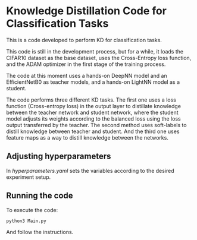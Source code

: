 # Knowledge Distillation Code for Classification Tasks

This is a code developed to perform KD for classification tasks.

This code is still in the development process, but for a while, it loads the CIFAR10 dataset as the base dataset, uses the Cross-Entropy loss function, and the ADAM optimizer in the first stage of the training process.

The code at this moment uses a hands-on DeepNN model and an EfficientNetB0 as teacher models, and a hands-on LightNN model as a student.

The code performs three different KD tasks. The first one uses a loss function (Cross-entropy loss) in the output layer to distillate knowledge between the teacher network and student network, where the student model adjusts its weights according to the balanced loss using the loss output transferred by the teacher.
The second method uses soft-labels to distill knowledge between teacher and student.
And the third one uses feature maps as a way to distill knowledge between the networks.

## Adjusting hyperparameters
In *hyperparameters.yaml* sets the variables according to the desired experiment setup.

## Running the code
To execute the code:
```python3
python3 Main.py
```
And follow the instructions.
